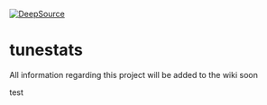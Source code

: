 [![DeepSource](https://app.deepsource.com/gh/raspberri05/tunestats.svg/?label=active+issues&show_trend=true&token=9p4-QUwgsSV4p8YHA1UdV-hH)](https://app.deepsource.com/gh/raspberri05/tunestats/)

# tunestats

All information regarding this project will be added to the wiki soon

test
